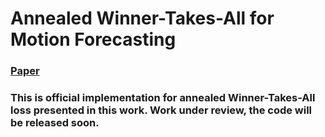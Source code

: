 # Annealed Winner-Takes-All for Motion Forecasting 
### [Paper](https://arxiv.org/abs/2409.11172)

### This is official implementation for annealed Winner-Takes-All loss presented in this work. Work under review, the code will be released soon.
